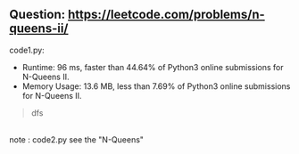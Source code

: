 ## Question: https://leetcode.com/problems/n-queens-ii/

code1.py:
* Runtime: 96 ms, faster than 44.64% of Python3 online submissions for N-Queens II.
* Memory Usage: 13.6 MB, less than 7.69% of Python3 online submissions for N-Queens II.
>dfs

</br>note : code2.py see the "N-Queens"